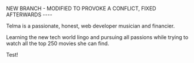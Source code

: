 NEW BRANCH - MODIFIED TO PROVOKE A CONFLICT, FIXED AFTERWARDS ----

Telma is a passionate, honest, web developer musician and financier.

Learning the new tech world lingo and pursuing all passions while trying to watch all the top 250 movies she can find.

Test!
